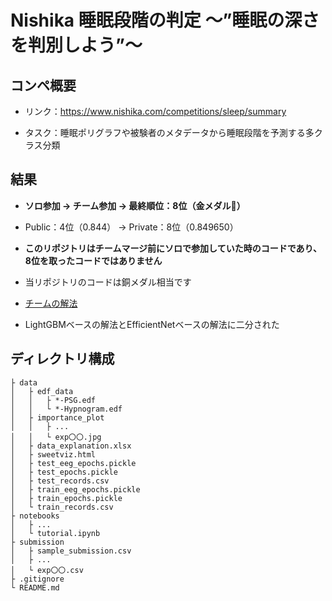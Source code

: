 # Nishika 睡眠段階の判定 〜”睡眠の深さを判別しよう”〜

## コンペ概要

- リンク：https://www.nishika.com/competitions/sleep/summary

- タスク：睡眠ポリグラフや被験者のメタデータから睡眠段階を予測する多クラス分類

## 結果

- __ソロ参加 → チーム参加 → 最終順位：8位（金メダル🥇）__

- Public：4位（0.844） → Private：8位（0.849650）

- __このリポジトリはチームマージ前にソロで参加していた時のコードであり、8位を取ったコードではありません__

- 当リポジトリのコードは銅メダル相当です

- [チームの解法](https://www.nishika.com/competitions/sleep/topics/445)

- LightGBMベースの解法とEfficientNetベースの解法に二分された

## ディレクトリ構成

```
├ data
│   ├ edf_data
│   │   ├ *-PSG.edf
│   │   └ *-Hypnogram.edf
│   ├ importance_plot
│   │   ├ ...
│   │   └ exp〇〇.jpg
│   ├ data_explanation.xlsx
│   ├ sweetviz.html
│   ├ test_eeg_epochs.pickle
│   ├ test_epochs.pickle
│   ├ test_records.csv
│   ├ train_eeg_epochs.pickle
│   ├ train_epochs.pickle
│   └ train_records.csv
├ notebooks
│   ├ ...
│   └ tutorial.ipynb
├ submission
│   ├ sample_submission.csv
│   ├ ...
│   └ exp〇〇.csv
├ .gitignore
└ README.md
```

